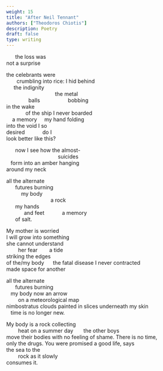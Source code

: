 ```yaml
---
weight: 15
title: "After Neil Tennant"
authors: ["Theodoros Chiotis"]
description: Poetry
draft: false
type: writing
---
```


&nbsp;&nbsp;&nbsp;&nbsp;&nbsp;&nbsp;the loss was  
not a surprise


the celebrants were  
&nbsp;&nbsp;&nbsp;&nbsp;&nbsp;&nbsp;&nbsp;crumbling into rice: I hid behind  
&nbsp;&nbsp;&nbsp;&nbsp;&nbsp;the indignity  
&nbsp;&nbsp;&nbsp;&nbsp;&nbsp;&nbsp;&nbsp;&nbsp;&nbsp;&nbsp;&nbsp;&nbsp;&nbsp;&nbsp;&nbsp;&nbsp;&nbsp;&nbsp;&nbsp;&nbsp;&nbsp;&nbsp;&nbsp;&nbsp;&nbsp;&nbsp;&nbsp;&nbsp;&nbsp;&nbsp;&nbsp;&nbsp;&nbsp;the metal  
&nbsp;&nbsp;&nbsp;&nbsp;&nbsp;&nbsp;&nbsp;&nbsp;&nbsp;&nbsp;&nbsp;&nbsp;&nbsp;&nbsp;&nbsp;balls &nbsp;&nbsp;&nbsp;&nbsp;&nbsp;&nbsp;&nbsp;&nbsp;&nbsp;&nbsp;&nbsp;&nbsp;&nbsp;&nbsp;&nbsp;&nbsp;&nbsp;&nbsp;bobbing  
in the wake  
&nbsp;&nbsp;&nbsp;&nbsp;&nbsp;&nbsp;&nbsp;&nbsp;&nbsp;&nbsp;&nbsp;&nbsp;&nbsp;of the ship I never boarded  
&nbsp;&nbsp;&nbsp;&nbsp;a memory&nbsp;&nbsp;&nbsp;&nbsp; my hand folding  
into the void I so  
desired&nbsp;&nbsp;&nbsp;&nbsp;&nbsp;&nbsp;&nbsp;&nbsp;&nbsp;&nbsp;&nbsp;&nbsp;do I  
look better like this?  


&nbsp;&nbsp;&nbsp;&nbsp;&nbsp;&nbsp;now I see how the almost-  
&nbsp;&nbsp;&nbsp;&nbsp;&nbsp;&nbsp;&nbsp;&nbsp;&nbsp;&nbsp;&nbsp;&nbsp;&nbsp;&nbsp;&nbsp;&nbsp;&nbsp;&nbsp;&nbsp;&nbsp;&nbsp;&nbsp;&nbsp;&nbsp;&nbsp;&nbsp;&nbsp;&nbsp;&nbsp;&nbsp;&nbsp;&nbsp;&nbsp;&nbsp;&nbsp;suicides  
&nbsp;&nbsp;&nbsp;form into an amber hanging  
around my neck


all the alternate  
&nbsp;&nbsp;&nbsp;&nbsp;&nbsp;&nbsp;futures burning  
&nbsp;&nbsp;&nbsp;&nbsp;&nbsp;&nbsp;&nbsp;&nbsp;&nbsp;&nbsp;my body  
&nbsp;&nbsp;&nbsp;&nbsp;&nbsp;&nbsp;&nbsp;&nbsp;&nbsp;&nbsp;&nbsp;&nbsp;&nbsp;&nbsp;&nbsp;&nbsp;&nbsp;&nbsp;&nbsp;&nbsp;&nbsp;&nbsp;&nbsp;&nbsp;&nbsp;&nbsp;&nbsp;&nbsp;&nbsp;&nbsp;a rock  
&nbsp;&nbsp;&nbsp;&nbsp;&nbsp;&nbsp;my hands  
&nbsp;&nbsp;&nbsp;&nbsp;&nbsp;&nbsp;&nbsp;&nbsp;&nbsp;&nbsp;&nbsp;&nbsp;and feet &nbsp;&nbsp;&nbsp;&nbsp;&nbsp;&nbsp;&nbsp;&nbsp;&nbsp;&nbsp;&nbsp;a memory  
&nbsp;&nbsp;&nbsp;&nbsp;&nbsp;&nbsp;of salt.


My mother is worried  
I will grow into something  
she cannot understand  
&nbsp;&nbsp;&nbsp;&nbsp;&nbsp;&nbsp;&nbsp;&nbsp;her fear &nbsp;&nbsp;&nbsp;&nbsp;&nbsp;&nbsp;&nbsp;a tide  
striking the edges  
of the/my body &nbsp;&nbsp;&nbsp;&nbsp; the fatal disease I never contracted  
made space for another


all the alternate  
&nbsp;&nbsp;&nbsp;&nbsp;&nbsp;&nbsp;futures burning  
&nbsp;&nbsp;&nbsp;my body now an arrow  
&nbsp;&nbsp;&nbsp;&nbsp;&nbsp;&nbsp;&nbsp;&nbsp;on a meteorological map  
nimbostratus clouds painted in slices underneath my skin  
&nbsp;&nbsp;&nbsp;time is no longer new.  


My body is a rock collecting  
&nbsp;&nbsp;&nbsp;&nbsp;&nbsp;&nbsp;&nbsp;&nbsp;heat on a summer day&nbsp;&nbsp;&nbsp;&nbsp;&nbsp;&nbsp; the other boys  
move their bodies with no feeling of shame. There is no time,  
only the drugs. You were promised a good life, says  
the sea to the  
&nbsp;&nbsp;&nbsp;&nbsp;&nbsp;&nbsp;&nbsp;&nbsp;rock as it slowly  
consumes it.